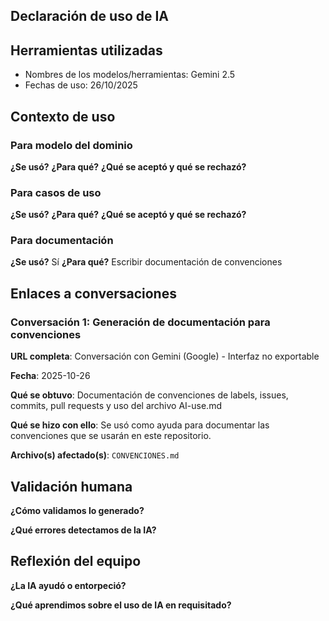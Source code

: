 ## Declaración de uso de IA

## Herramientas utilizadas
- Nombres de los modelos/herramientas: Gemini 2.5
- Fechas de uso: 26/10/2025

## Contexto de uso

### Para modelo del dominio
**¿Se usó?** 
**¿Para qué?** 
**¿Qué se aceptó y qué se rechazó?** 

### Para casos de uso
**¿Se usó?** 
**¿Para qué?** 
**¿Qué se aceptó y qué se rechazó?** 

### Para documentación
**¿Se usó?** Sí
**¿Para qué?** Escribir documentación de convenciones

## Enlaces a conversaciones

### Conversación 1: Generación de documentación para convenciones
**URL completa**: Conversación con Gemini (Google) - Interfaz no exportable

**Fecha**: 2025-10-26

**Qué se obtuvo**: Documentación de convenciones de labels, issues, commits, pull requests y uso del archivo AI-use.md

**Qué se hizo con ello**: Se usó como ayuda para documentar las convenciones que se usarán en este repositorio.

**Archivo(s) afectado(s)**: `CONVENCIONES.md`


## Validación humana

**¿Cómo validamos lo generado?**


**¿Qué errores detectamos de la IA?**


## Reflexión del equipo

**¿La IA ayudó o entorpeció?**


**¿Qué aprendimos sobre el uso de IA en requisitado?**
